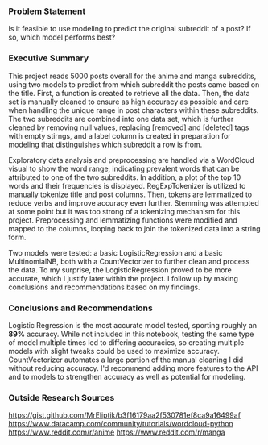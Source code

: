 ### Problem Statement

Is it feasible to use modeling to predict the original subreddit of a post? If so, which model performs best?

### Executive Summary

This project reads 5000 posts overall for the anime and manga subreddits, using two models to predict from which subreddit the posts came based on the title. First, a function is created to retrieve all the data. Then, the data set is manually cleaned to ensure as high accuracy as possible and care when handling the unique range in post characters within these subreddits. The two subreddits are combined into one data set, which is further cleaned by removing null values, replacing [removed] and [deleted] tags with empty stirngs, and a label column is created in preparation for modeling that distinguishes which subreddit a row is from.

Exploratory data analysis and preprocessing are handled via a WordCloud visual to show the word range, indicating prevalent words that can be attributed to one of the two subreddits. In addition, a plot of the top 10 words and their frequencies is displayed. RegExpTokenizer is utilized to manually tokenize title and post columns. Then, tokens are lemmatized to reduce verbs and improve accuracy even further. Stemming was attempted at some point but it was too strong of a tokenizing mechanism for this project. Preprocessing and lemmatizing functions were modified and mapped to the columns, looping back to join the tokenized data into a string form.

Two models were tested: a basic LogisticRegression and a basic MultinomialNB, both with a CountVectorizer to further clean and process the data. To my surprise, the LogisticRegression proved to be more accurate, which I justify later within the project. I follow up by making conclusions and recommendations based on my findings. 

### Conclusions and Recommendations

Logistic Regression is the most accurate model tested, sporting roughly an **89%** accuracy. While not included in this notebook, testing the same type of model multiple times led to differing accuracies, so creating multiple models with slight tweaks could be used to maximize accuracy. CountVectorizer automates a large portion of the manual cleaning I did without reducing accuracy. I'd recommend adding more features to the API and to models to strengthen accuracy as well as potential for modeling.

### Outside Research Sources

https://gist.github.com/MrEliptik/b3f16179aa2f530781ef8ca9a16499af
https://www.datacamp.com/community/tutorials/wordcloud-python
https://www.reddit.com/r/anime
https://www.reddit.com/r/manga